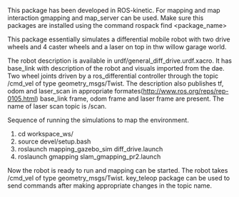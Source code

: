 This package has been developed in ROS-kinetic. 
For mapping and map interaction gmapping and map_server can be used.
Make sure this packages are installed using the command
rospack find <package_name>


This package essentially simulates a differential mobile robot with two drive wheels and 4 caster wheels and a laser on top in thw willow garage world.

The robot description is available in urdf/general_diff_drive.urdf.xacro. It has base_link with description of the robot and visuals imported from the dae. Two wheel joints driven by a ros_differential controller through the topic /cmd_vel of type geometry_msgs/Twist.
The description also publishes tf, odom and laser_scan in appropriate formates(http://www.ros.org/reps/rep-0105.html)
base_link frame, odom frame and laser frame are present.
The name of laser scan topic is /scan.



Sequence of running the simulations to map the environment.
1. cd workspace_ws/
2. source devel/setup.bash
3. roslaunch mapping_gazebo_sim diff_drive.launch
4. roslaunch gmapping slam_gmapping_pr2.launch

 Now the robot is ready to run and mapping can be started. The robot takes /cmd_vel of type geometry_msgs/Twist. key_teleop package can be used to send commands after making appropriate changes in the topic name.








